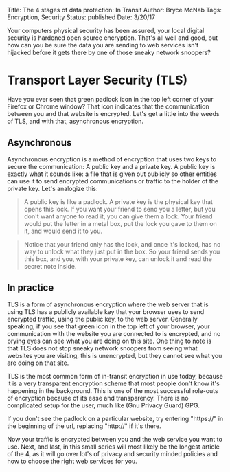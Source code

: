 Title: The 4 stages of data protection: In Transit
Author: Bryce McNab
Tags: Encryption, Security
Status: published
Date: 3/20/17

Your computers physical security has been assured, your local digital security is hardened open source encryption. That's all well and good, but how can you be sure the data you are sending to web services isn't hijacked before it gets there by one of those sneaky network snoopers?

# Transport Layer Security (TLS)

Have you ever seen that green padlock icon in the top left corner of your Firefox or Chrome window? That icon indicates that the communication between you and that website is encrypted. Let's get a little into the weeds of TLS, and with that, asynchronous encryption.

## Asynchronous

Asynchronous encryption is a method of encryption that uses two keys to secure the communication: A public key and a private key. A public key is exactly what it sounds like: a file that is given out publicly so other entities can use it to send encrypted communications or traffic to the holder of the private key. Let's analogize this:

>A public key is like a padlock. A private key is the physical key that opens this lock. If you want your friend to send you a letter, but you don't want anyone to read it, you can give them a lock. Your friend would put the letter in a metal box, put the lock you gave to them on it, and would send it to you.

>Notice that your friend only has the lock, and once it's locked, has no way to unlock what they just put in the box. So your friend sends you this box, and you, with your private key, can unlock it and read the secret note inside.

## In practice

TLS is a form of asynchronous encryption where the web server that is using TLS has a publicly available key that your browser uses to send encrypted traffic, using the public key, to the web server. Generally speaking, if you see that green icon in the top left of your browser, your communication with the website you are connected to is encrypted, and no prying eyes can see what you are doing on this site. One thing to note is that TLS does not stop sneaky network snoopers from seeing what websites you are visiting, this is unencrypted, but they cannot see what you are doing on that site.

TLS is the most common form of in-transit encryption in use today, because it is a very transparent encryption scheme that most people don't know it's happening in the background. This is one of the most successful role-outs of encryption because of its ease and transparency. There is no complicated setup for the user, much like (Gnu Privacy Guard) GPG.

If you don't see the padlock on a particular website, try entering "https://" in the beginning of the url, replacing "http://" if it's there.

Now your traffic is encrypted between you and the web service you want to use. Next, and last, in this small series will most likely be the longest article of the 4, as it will go over lot's of privacy and security minded policies and how to choose the right web services for you.

